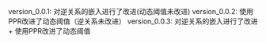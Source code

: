 version_0.0.1: 对逆关系的嵌入进行了改进(动态阈值未改进)
version_0.0.2: 使用PPR改进了动态阈值（逆关系未改进）
version_0.0.3: 对逆关系的嵌入进行了改进 + 使用PPR改进了动态阈值